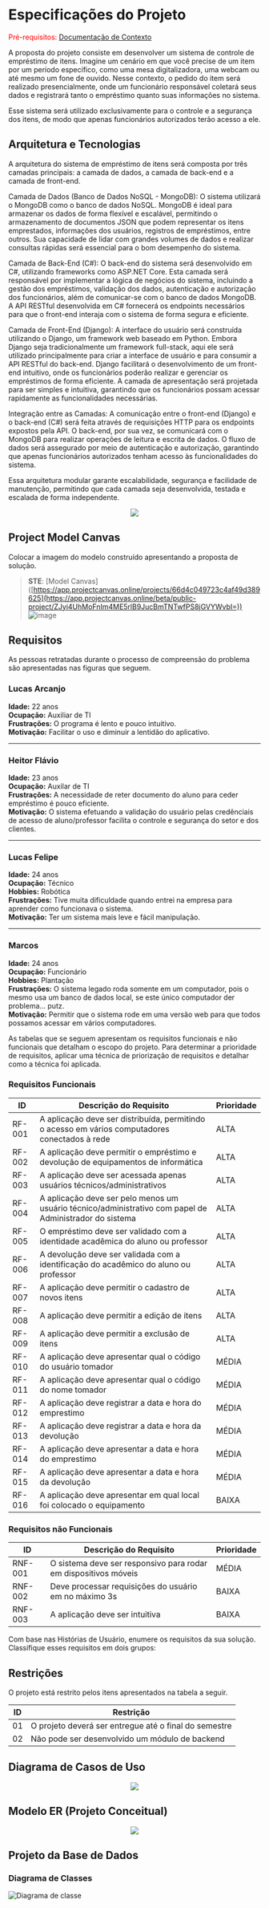 # Especificações do Projeto

<span style="color:red">Pré-requisitos: <a href="1-Documentação de Contexto.md"> Documentação de Contexto</a></span>

A proposta do projeto consiste em desenvolver um sistema de controle de empréstimo de itens. Imagine um cenário em que você precise de um item por um período específico, como uma mesa digitalizadora, uma webcam ou até mesmo um fone de ouvido. Nesse contexto, o pedido do item será realizado presencialmente, onde um funcionário responsável coletará seus dados e registrará tanto o empréstimo quanto suas informações no sistema.

Esse sistema será utilizado exclusivamente para o controle e a segurança dos itens, de modo que apenas funcionários autorizados terão acesso a ele.

## Arquitetura e Tecnologias

A arquitetura do sistema de empréstimo de itens será composta por três camadas principais: a camada de dados, a camada de back-end e a camada de front-end.

Camada de Dados (Banco de Dados NoSQL - MongoDB):
O sistema utilizará o MongoDB como o banco de dados NoSQL. MongoDB é ideal para armazenar os dados de forma flexível e escalável, permitindo o armazenamento de documentos JSON que podem representar os itens emprestados, informações dos usuários, registros de empréstimos, entre outros. Sua capacidade de lidar com grandes volumes de dados e realizar consultas rápidas será essencial para o bom desempenho do sistema.

Camada de Back-End (C#):
O back-end do sistema será desenvolvido em C#, utilizando frameworks como ASP.NET Core. Esta camada será responsável por implementar a lógica de negócios do sistema, incluindo a gestão dos empréstimos, validação dos dados, autenticação e autorização dos funcionários, além de comunicar-se com o banco de dados MongoDB. A API RESTful desenvolvida em C# fornecerá os endpoints necessários para que o front-end interaja com o sistema de forma segura e eficiente.

Camada de Front-End (Django):
A interface do usuário será construída utilizando o Django, um framework web baseado em Python. Embora Django seja tradicionalmente um framework full-stack, aqui ele será utilizado principalmente para criar a interface de usuário e para consumir a API RESTful do back-end. Django facilitará o desenvolvimento de um front-end intuitivo, onde os funcionários poderão realizar e gerenciar os empréstimos de forma eficiente. A camada de apresentação será projetada para ser simples e intuitiva, garantindo que os funcionários possam acessar rapidamente as funcionalidades necessárias.

Integração entre as Camadas:
A comunicação entre o front-end (Django) e o back-end (C#) será feita através de requisições HTTP para os endpoints expostos pela API. O back-end, por sua vez, se comunicará com o MongoDB para realizar operações de leitura e escrita de dados. O fluxo de dados será assegurado por meio de autenticação e autorização, garantindo que apenas funcionários autorizados tenham acesso às funcionalidades do sistema.

Essa arquitetura modular garante escalabilidade, segurança e facilidade de manutenção, permitindo que cada camada seja desenvolvida, testada e escalada de forma independente.

<center><img src="img/diagrama-arquitetura.png" /></center>

## Project Model Canvas

Colocar a imagem do modelo construído apresentando a proposta de solução.

> **STE**:
> [Model Canvas] ([https://app.projectcanvas.online/projects/66d4c049723c4af49d389625](https://app.projectcanvas.online/beta/public-project/ZJyi4UhMoFnIm4ME5rlB9JucBmTNTwfPS8jGVYWvbI=))
> ![image](https://github.com/user-attachments/assets/8d1a24ab-e7bd-4264-b29a-8c76867a6557)


## Requisitos

As pessoas retratadas durante o processo de compreensão do problema são apresentadas nas figuras que seguem.

### Lucas Arcanjo
**Idade:** 22 anos<br>
**Ocupação:** Auxiliar de TI<br>
**Frustrações:** O programa é lento e pouco intuitivo.<br>
**Motivação:** Facilitar o uso e diminuir a lentidão do aplicativo.<br>

---

### Heitor Flávio
**Idade:** 23 anos<br>
**Ocupação:** Auxilar de TI<br>
**Frustrações:** A necessidade de reter documento do aluno para ceder empréstimo é pouco eficiente.<br>
**Motivação:** O sistema efetuando a validação do usuário pelas credênciais de acesso de aluno/professor facilita o controle e segurança do setor e dos clientes.<br>

---


### Lucas Felipe
**Idade:** 24 anos<br>
**Ocupação:** Técnico <br>
**Hobbies:** Robótica<br>
**Frustrações:** Tive muita dificuldade quando entrei na empresa para aprender como funcionava o sistema. <br>
**Motivação:** Ter um sistema mais leve e fácil manipulação.<br>

---

### Marcos
**Idade:** 24 anos<br>
**Ocupação:** Funcionário<br>
**Hobbies:** Plantação<br>
**Frustrações:** O sistema legado roda somente em um computador, pois o mesmo usa um banco de dados local, se este único computador der problema... putz.<br>
**Motivação:** Permitir que o sistema rode em uma versão web para que todos possamos acessar em vários computadores.<br>

As tabelas que se seguem apresentam os requisitos funcionais e não funcionais que detalham o escopo do projeto. Para determinar a prioridade de requisitos, aplicar uma técnica de priorização de requisitos e detalhar como a técnica foi aplicada.

### Requisitos Funcionais

| ID     | Descrição do Requisito   | Prioridade |
| ------ | ----------------------------------------- | ---- |
| RF-001 | A aplicação deve ser distribuída, permitindo o acesso em vários computadores conectados à rede | ALTA | 
| RF-002 | A aplicação deve permitir o empréstimo e devolução de equipamentos de informática   | ALTA |
| RF-003 | A aplicação deve ser acessada apenas usuários técnicos/administrativos | ALTA | 
| RF-004 | A aplicação deve ser pelo menos um usuário técnico/administrativo com papel de Administrador do sistema | ALTA | 
| RF-005 | O empréstimo deve ser validado com a identidade acadêmica do aluno ou professor    | ALTA |
| RF-006 | A devolução deve ser validada com a identificação do acadêmico do aluno ou professor | ALTA | 
| RF-007 | A aplicação deve permitir o cadastro de novos itens    | ALTA |
| RF-008 | A aplicação deve permitir a edição de itens | ALTA | 
| RF-009 | A aplicação deve permitir a exclusão de itens   | ALTA |
| RF-010 | A aplicação deve apresentar qual o código do usuário tomador | MÉDIA |
| RF-011 | A aplicação deve apresentar qual o código do nome tomador | MÉDIA |
| RF-012 | A aplicação deve registrar a data e hora do emprestimo | MÉDIA |
| RF-013 | A aplicação deve registrar a data e hora da devolução | MÉDIA |
| RF-014 | A aplicação deve apresentar a data e hora do emprestimo | MÉDIA |
| RF-015 | A aplicação deve apresentar a data e hora da devolução | MÉDIA |
| RF-016 | A aplicação deve apresentar em qual local foi colocado o equipamento    | BAIXA |

### Requisitos não Funcionais

| ID      | Descrição do Requisito   | Prioridade |
| ------- | ------------------------- | ---- |
| RNF-001 | O sistema deve ser responsivo para rodar em dispositivos móveis | MÉDIA | 
| RNF-002 | Deve processar requisições do usuário em no máximo 3s |   BAIXA | 
| RNF-003 | A aplicação deve ser intuitiva |  BAIXA | 

Com base nas Histórias de Usuário, enumere os requisitos da sua solução. Classifique esses requisitos em dois grupos:

## Restrições

O projeto está restrito pelos itens apresentados na tabela a seguir.

|ID| Restrição                                             |
|--|-------------------------------------------------------|
|01| O projeto deverá ser entregue até o final do semestre |
|02| Não pode ser desenvolvido um módulo de backend        |


## Diagrama de Casos de Uso

<center><img src="img/casosdeuso.png" /></center>


## Modelo ER (Projeto Conceitual)

<center><img src="img/modeloer.png" /></center>

## Projeto da Base de Dados

### Diagrama de Classes

![Diagrama de classe](https://github.com/user-attachments/assets/7c74ac2f-04f8-4319-b4d8-05a59b05fbad)
